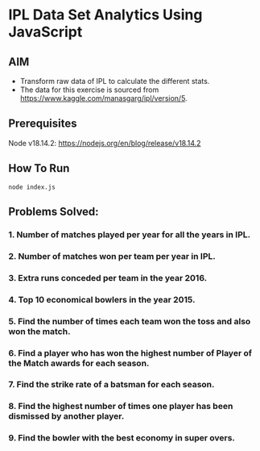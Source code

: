# IPL Data Set Analytics Using JavaScript

## AIM

+ Transform raw data of IPL to calculate the different stats.
+ The data for this exercise is sourced from https://www.kaggle.com/manasgarg/ipl/version/5.

## Prerequisites

Node v18.14.2: https://nodejs.org/en/blog/release/v18.14.2

## How To Run

```
node index.js
```

## Problems Solved:

### 1. Number of matches played per year for all the years in IPL.
### 2. Number of matches won per team per year in IPL.
### 3. Extra runs conceded per team in the year 2016.
### 4. Top 10 economical bowlers in the year 2015.
### 5. Find the number of times each team won the toss and also won the match.
### 6. Find a player who has won the highest number of Player of the Match awards for each season.
### 7. Find the strike rate of a batsman for each season.
### 8. Find the highest number of times one player has been dismissed by another player.
### 9. Find the bowler with the best economy in super overs.